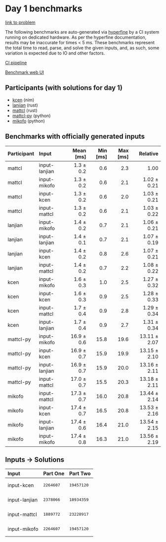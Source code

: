 # Day 1 benchmarks

[link to problem](https://adventofcode.com/2024/day/1)

The following benchmarks are auto-generated via
[hyperfine](https://github.com/sharkdp/hyperfine) by a CI system running on
dedicated hardware. As per the hyperfine documentation, results may be
inaccurate for times < 5 ms. These benchmarks represent the total time to read,
parse, and solve the given inputs, and, as such, some variation is expected due
to IO and other factors.

[CI pipeline](http://ci.papercode.net:8080/teams/main/pipelines/aoc2024)

[Benchmark web UI](https://aoc.ancalagon.black)


## Participants (with solutions for day 1)

- [kcen](https://github.com/kcen/aoc2024) (nim)
- [lanjian](https://github.com/lanjian/aoc-2024) (rust)
- [mattcl](https://github.com/mattcl/aoc2024) (rust)
- [mattcl-py](https://github.com/mattcl/aoc2024-py) (python)
- [mikofo](https://github.com/mikofo/aoc2024) (python)


## Benchmarks with officially generated inputs

| Participant | Input | Mean [ms] | Min [ms] | Max [ms] | Relative |
|:---|:---|---:|---:|---:|---:|
| mattcl | input-lanjian | 1.3 ± 0.2 | 0.6 | 2.3 | 1.00 |
| mattcl | input-mikofo | 1.3 ± 0.2 | 0.6 | 2.1 | 1.02 ± 0.21 |
| mattcl | input-kcen | 1.3 ± 0.2 | 0.6 | 2.0 | 1.03 ± 0.21 |
| mattcl | input-mattcl | 1.3 ± 0.2 | 0.6 | 2.1 | 1.03 ± 0.22 |
| lanjian | input-mikofo | 1.4 ± 0.2 | 0.7 | 2.1 | 1.06 ± 0.21 |
| lanjian | input-lanjian | 1.4 ± 0.1 | 0.7 | 2.1 | 1.07 ± 0.19 |
| lanjian | input-kcen | 1.4 ± 0.2 | 0.8 | 2.6 | 1.07 ± 0.21 |
| lanjian | input-mattcl | 1.4 ± 0.2 | 0.7 | 2.2 | 1.08 ± 0.22 |
| kcen | input-mikofo | 1.6 ± 0.3 | 1.0 | 2.5 | 1.27 ± 0.32 |
| kcen | input-kcen | 1.6 ± 0.3 | 0.9 | 2.5 | 1.28 ± 0.33 |
| kcen | input-mattcl | 1.7 ± 0.4 | 0.9 | 2.8 | 1.29 ± 0.34 |
| kcen | input-lanjian | 1.7 ± 0.4 | 0.9 | 2.7 | 1.31 ± 0.34 |
| mattcl-py | input-mikofo | 16.9 ± 0.6 | 15.8 | 19.6 | 13.11 ± 2.07 |
| mattcl-py | input-kcen | 16.9 ± 0.7 | 15.9 | 19.9 | 13.15 ± 2.10 |
| mattcl-py | input-lanjian | 16.9 ± 0.7 | 15.9 | 20.0 | 13.16 ± 2.11 |
| mattcl-py | input-mattcl | 17.0 ± 0.7 | 15.5 | 20.3 | 13.18 ± 2.11 |
| mikofo | input-mattcl | 17.3 ± 0.7 | 16.0 | 20.8 | 13.44 ± 2.14 |
| mikofo | input-kcen | 17.4 ± 0.7 | 16.5 | 20.8 | 13.53 ± 2.16 |
| mikofo | input-lanjian | 17.4 ± 0.6 | 16.4 | 21.0 | 13.54 ± 2.15 |
| mikofo | input-mikofo | 17.4 ± 0.8 | 16.3 | 21.0 | 13.56 ± 2.19 |


## Inputs -> Solutions

| Input | Part One | Part Two |
|:---|:---|:---|
|input-kcen|<pre>2264607</pre>|<pre>19457120</pre>|
|input-lanjian|<pre>2378066</pre>|<pre>18934359</pre>|
|input-mattcl|<pre>1889772</pre>|<pre>23228917</pre>|
|input-mikofo|<pre>2264607</pre>|<pre>19457120</pre>|